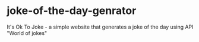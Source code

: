 # joke-of-the-day-genrator

It's Ok To Joke - a simple website that generates a joke of the day using API "World of jokes"
